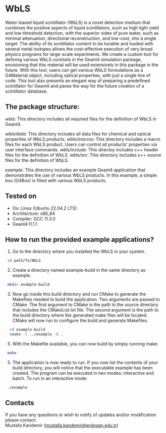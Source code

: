 # WbLS

Water-based liquid scintillator (WbLS) is a novel detection medium that combines the positive
aspects of liquid scintillators, such as high light yield and low-threshold detection, with the superior sides of
pure water, such as minimal attenuation, directional reconstruction, and low-cost, into a single target. The
ability of its scintillator content to be tunable and loaded with several metal isotopes allows the cost-effective
execution of very broad physics programs for large-scale experiments. We create a custom tool for defining various WbLS cocktails in the Geant4 simulation package, envisioning that this material will be used extensively in this package in the future. With this tool, users can get various WbLS formulations as a G4Material object, including optical properties, with just a single line of code. This tool also presents an elegant way of preparing a predefined scintillator for Geant4 and paves the way for the future creation of a scintillator database.
             
## The package structure:   

_wbls_: This directory includes all required files for the definition of WbLS in Geant4.

_wbls/data_: This directory includes all data files for chemical and optical properties of WbLS products.
_wbls/macros_: This directory includes a macro files for each WbLS product. Users can control all products' properties via user interface commands.
_wbls/include_: This directoy includes c++ header files for the definition of WbLS.
_wbls/src_: This directory includes c++ source files for the definition of WbLS.

_example_: This directory includes an example Geant4 application that demonstrates the use of various WbLS products. In this example, a simple box (G4Box) is filled with various WbLS products.

## Tested on 

* Os: Linux (Ubuntu 22.04.2 LTS)
* Architecture: x86_64
* Compiler: GCC 11.3.0
* Geant4.11.1.1

## How to run the provided example applications?   
  
1. Go to the directory where you installed the WbLS in your system.
  ```bash	
   cd path/To/WbLS
  ```
  
2. Create a directory named example-build in the same directory as example. 
  ```bash
   mkdir example-build
   ```

3. Now go inside this build directory and run CMake to generate the Makefiles needed to build the application. Two arguments are 
passed to CMake. The first argument to CMake is the path to the source directory that includes the CMakeList.txt file. The second argument is the path to the build directory where the generated make files will be located. CMake will now run to configure the build and generate Makefiles.
```bash
  cd example-build
  cmake -S ../example -B .
 ```
5. With the Makefile available, you can now build by simply running make: 
  ```bash
   make  
  ```
5. The application is now ready to run. If you now list the contents of your build directory, you will notice that the executable example has been created. The program can be executed in two modes: interactive and batch. To run in an interactive mode:
  ```bash
   ./example
```
 
 ## Contacts 

If you have any questions or wish to notify of updates and/or modification please contact: \
Mustafa Kandemir (mustafa.kandemir@erdogan.edu.tr)

